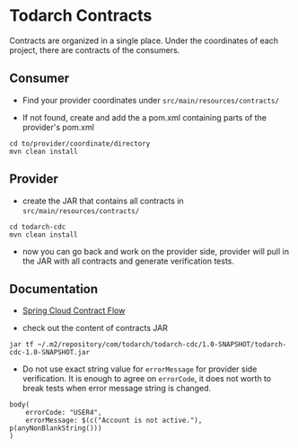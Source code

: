 # Todarch Contracts

Contracts are organized in a single place. Under the coordinates of each project, there are contracts of the consumers.

## Consumer

- Find your provider coordinates under `src/main/resources/contracts/`

- If not found, create and add the a pom.xml containing parts of the provider's pom.xml

```shell
cd to/provider/coordinate/directory
mvn clean install
```

## Provider

- create the JAR that contains all contracts in `src/main/resources/contracts/`

```shell
cd todarch-cdc
mvn clean install
```

- now you can go back and work on the provider side, provider will pull in the JAR with all contracts and generate verification tests.

## Documentation

- [Spring Cloud Contract Flow](http://cloud-samples.spring.io/spring-cloud-contract-samples/tutorials/contracts_external.html)

- check out the content of contracts JAR

```shell
jar tf ~/.m2/repository/com/todarch/todarch-cdc/1.0-SNAPSHOT/todarch-cdc-1.0-SNAPSHOT.jar
```

* Do not use exact string value for `errorMessage` for provider side verification. It is enough to agree on `errorCode`, it does not worth to break tests when error message string is changed.

```shell
body(
    errorCode: "USER4",
    errorMessage: $(c("Account is not active."), p(anyNonBlankString()))
)
```
